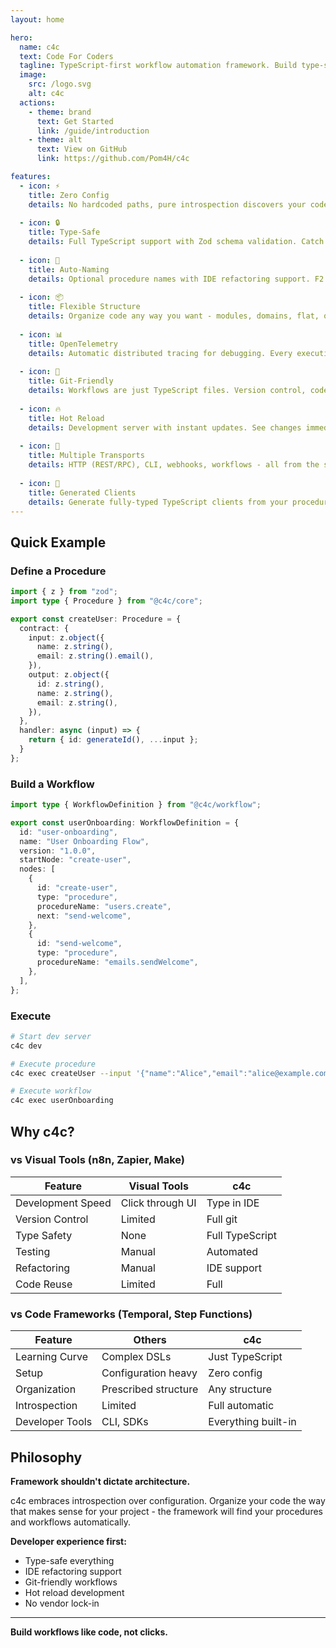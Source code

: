 ```yaml
---
layout: home

hero:
  name: c4c
  text: Code For Coders
  tagline: TypeScript-first workflow automation framework. Build type-safe procedures and workflows with zero configuration.
  image:
    src: /logo.svg
    alt: c4c
  actions:
    - theme: brand
      text: Get Started
      link: /guide/introduction
    - theme: alt
      text: View on GitHub
      link: https://github.com/Pom4H/c4c

features:
  - icon: ⚡
    title: Zero Config
    details: No hardcoded paths, pure introspection discovers your code automatically. Organize any way you want.
  
  - icon: 🔒
    title: Type-Safe
    details: Full TypeScript support with Zod schema validation. Catch errors at compile time, not runtime.
  
  - icon: 🔄
    title: Auto-Naming
    details: Optional procedure names with IDE refactoring support. F2 to rename works everywhere!
  
  - icon: 📦
    title: Flexible Structure
    details: Organize code any way you want - modules, domains, flat, or monorepo. The framework adapts to you.
  
  - icon: 📊
    title: OpenTelemetry
    details: Automatic distributed tracing for debugging. Every execution creates detailed traces.
  
  - icon: 🌲
    title: Git-Friendly
    details: Workflows are just TypeScript files. Version control, code review, and refactoring work naturally.
  
  - icon: 🔥
    title: Hot Reload
    details: Development server with instant updates. See changes immediately without restarting.
  
  - icon: 🚀
    title: Multiple Transports
    details: HTTP (REST/RPC), CLI, webhooks, workflows - all from the same codebase.
  
  - icon: 🎯
    title: Generated Clients
    details: Generate fully-typed TypeScript clients from your procedures. No manual API integration needed.
---
```


## Quick Example

### Define a Procedure

```typescript
import { z } from "zod";
import type { Procedure } from "@c4c/core";

export const createUser: Procedure = {
  contract: {
    input: z.object({
      name: z.string(),
      email: z.string().email(),
    }),
    output: z.object({
      id: z.string(),
      name: z.string(),
      email: z.string(),
    }),
  },
  handler: async (input) => {
    return { id: generateId(), ...input };
  }
};
```

### Build a Workflow

```typescript
import type { WorkflowDefinition } from "@c4c/workflow";

export const userOnboarding: WorkflowDefinition = {
  id: "user-onboarding",
  name: "User Onboarding Flow",
  version: "1.0.0",
  startNode: "create-user",
  nodes: [
    {
      id: "create-user",
      type: "procedure",
      procedureName: "users.create",
      next: "send-welcome",
    },
    {
      id: "send-welcome",
      type: "procedure",
      procedureName: "emails.sendWelcome",
    },
  ],
};
```

### Execute

```bash
# Start dev server
c4c dev

# Execute procedure
c4c exec createUser --input '{"name":"Alice","email":"alice@example.com"}'

# Execute workflow
c4c exec userOnboarding
```

## Why c4c?

### vs Visual Tools (n8n, Zapier, Make)

| Feature | Visual Tools | c4c |
|---------|-------------|-----|
| Development Speed | Click through UI | Type in IDE |
| Version Control | Limited | Full git |
| Type Safety | None | Full TypeScript |
| Testing | Manual | Automated |
| Refactoring | Manual | IDE support |
| Code Reuse | Limited | Full |

### vs Code Frameworks (Temporal, Step Functions)

| Feature | Others | c4c |
|---------|--------|-----|
| Learning Curve | Complex DSLs | Just TypeScript |
| Setup | Configuration heavy | Zero config |
| Organization | Prescribed structure | Any structure |
| Introspection | Limited | Full automatic |
| Developer Tools | CLI, SDKs | Everything built-in |

## Philosophy

**Framework shouldn't dictate architecture.**

c4c embraces introspection over configuration. Organize your code the way that makes sense for your project - the framework will find your procedures and workflows automatically.

**Developer experience first:**
- Type-safe everything
- IDE refactoring support
- Git-friendly workflows
- Hot reload development
- No vendor lock-in

---

**Build workflows like code, not clicks.**
